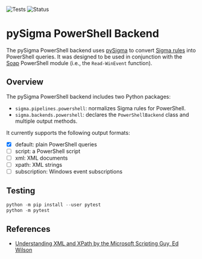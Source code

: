 ![Tests](https://github.com/cyberphor/pySigma-backend-powershell/actions/workflows/test.yml/badge.svg)
![Status](https://img.shields.io/badge/Status-pre--release-orange)
# pySigma PowerShell Backend
The pySigma PowerShell backend uses [pySigma](https://github.com/SigmaHQ/pySigma) to convert [Sigma rules](https://github.com/SigmaHQ/sigma) into PowerShell queries. It was designed to be used in conjunction with the [Soap](https://github.com/cyberphor/Soap) PowerShell module (i.e., the `Read-WinEvent` function). 

## Overview
The pySigma PowerShell backend includes two Python packages:
* `sigma.pipelines.powershell`: normalizes Sigma rules for PowerShell.
* `sigma.backends.powershell`: declares the `PowerShellBackend` class and multiple output methods.

It currently supports the following output formats:
- [x] default: plain PowerShell queries
- [ ] script: a PowerShell script
- [ ] xml: XML documents
- [ ] xpath: XML strings
- [ ] subscription: Windows event subscriptions 

## Testing
```python
python -m pip install --user pytest
python -m pytest
```

## References
* [Understanding XML and XPath by the Microsoft Scripting Guy, Ed Wilson](https://devblogs.microsoft.com/scripting/understanding-xml-and-xpath/)
